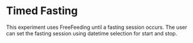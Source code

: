 # Timed Fasting

This experiment uses FreeFeeding until a fasting session occurs.
The user can set the fasting session using datetime selection for start and stop.


